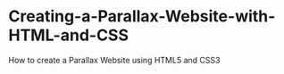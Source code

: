 # Creating-a-Parallax-Website-with-HTML-and-CSS
How to create a Parallax Website using HTML5 and CSS3 
